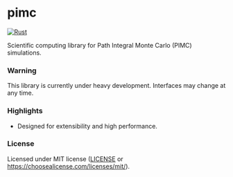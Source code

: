 pimc
====

[![Rust](https://github.com/g-spada/pimc/actions/workflows/rust.yml/badge.svg)](https://github.com/g-spada/pimc/actions)

Scientific computing library for Path Integral Monte Carlo (PIMC) simulations.

### Warning

This library is currently under heavy development. Interfaces may change at any time.

### Highlights

- Designed for extensibility and high performance.

### License

Licensed under MIT license ([LICENSE](LICENSE) or https://choosealicense.com/licenses/mit/).
